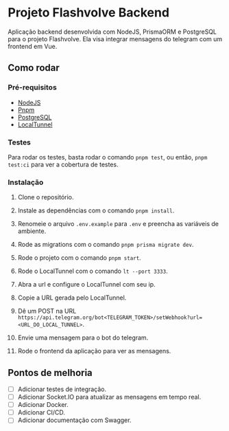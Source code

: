 # Projeto Flashvolve Backend

Aplicação backend desenvolvida com NodeJS, PrismaORM e PostgreSQL para o projeto Flashvolve. Ela visa integrar mensagens do telegram com um frontend em Vue.

## Como rodar

### Pré-requisitos

- [NodeJS](https://nodejs.org/en)
- [Pnpm](https://pnpm.io/)
- [PostgreSQL](https://www.postgresql.org/)
- [LocalTunnel](https://github.com/localtunnel/localtunnel)

### Testes

Para rodar os testes, basta rodar o comando `pnpm test`, ou então, `pnpm test:ci` para ver a cobertura de testes.

### Instalação

1. Clone o repositório.

2. Instale as dependências com o comando `pnpm install`.

3. Renomeie o arquivo `.env.example` para `.env` e preencha as variáveis de ambiente.

4. Rode as migrations com o comando `pnpm prisma migrate dev`.

5. Rode o projeto com o comando `pnpm start`.

6. Rode o LocalTunnel com o comando `lt --port 3333`.

7. Abra a url e configure o LocalTunnel com seu ip.

8. Copie a URL gerada pelo LocalTunnel.

9. Dê um POST na URL `https://api.telegram.org/bot<TELEGRAM_TOKEN>/setWebhook?url=<URL_DO_LOCAL_TUNNEL>`.

10. Envie uma mensagem para o bot do telegram.

11. Rode o frontend da aplicação para ver as mensagens.

## Pontos de melhoria

- [ ] Adicionar testes de integração.
- [ ] Adicionar Socket.IO para atualizar as mensagens em tempo real.
- [ ] Adicionar Docker.
- [ ] Adicionar CI/CD.
- [ ] Adicionar documentação com Swagger.

